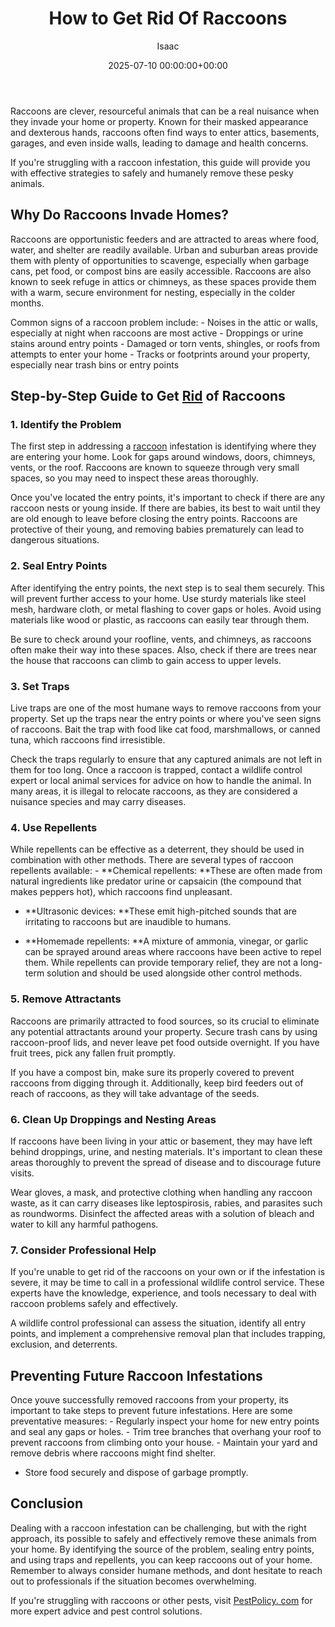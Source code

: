 ﻿---
title: How to Get Rid Of Raccoons
description: Raccoons are clever, resourceful animals that can be a real nuisance when they invade your home or property. Known for their masked appearance and dexterous...
slug: /how-to-get-rid-of-raccoons/
date: 2025-07-10 00:00:00+00:00
lastmod: 2025-07-10 00:00:00+03:00
author: Isaac
categories:
- Guide
- Raccoons
tags:
- guide
- rid
- raccoon
layout: post
---

Raccoons are clever, resourceful animals that can be a real nuisance when they invade your home or property. Known for their masked appearance and dexterous hands, raccoons often find ways to enter attics, basements, garages, and even inside walls, leading to damage and health concerns.

If you're struggling with a raccoon infestation, this guide will provide you with effective strategies to safely and humanely remove these pesky animals.

##  Why Do Raccoons Invade Homes?

Raccoons are opportunistic feeders and are attracted to areas where food, water, and shelter are readily available. Urban and suburban areas provide them with plenty of opportunities to scavenge, especially when garbage cans, pet food, or compost bins are easily accessible. Raccoons are also known to seek refuge in attics or chimneys, as these spaces provide them with a warm, secure environment for nesting, especially in the colder months.

Common signs of a raccoon problem include: - Noises in the attic or walls, especially at night when raccoons are most active - Droppings or urine stains around entry points - Damaged or torn vents, shingles, or roofs from attempts to enter your home - Tracks or footprints around your property, especially near trash bins or entry points

##  Step-by-Step Guide to Get [Rid](https://pestpolicy.com/how-to-get-rid-of-brown-recluse-spiders/) of Raccoons

###  1. Identify the Problem

The first step in addressing a [raccoon](https://pestpolicy.com/how-to-repel-raccoons/) infestation is identifying where they are entering your home. Look for gaps around windows, doors, chimneys, vents, or the roof. Raccoons are known to squeeze through very small spaces, so you may need to inspect these areas thoroughly.

Once you've located the entry points, it's important to check if there are any raccoon nests or young inside. If there are babies, its best to wait until they are old enough to leave before closing the entry points. Raccoons are protective of their young, and removing babies prematurely can lead to dangerous situations.

###  2. Seal Entry Points

After identifying the entry points, the next step is to seal them securely. This will prevent further access to your home. Use sturdy materials like steel mesh, hardware cloth, or metal flashing to cover gaps or holes. Avoid using materials like wood or plastic, as raccoons can easily tear through them.

Be sure to check around your roofline, vents, and chimneys, as raccoons often make their way into these spaces. Also, check if there are trees near the house that raccoons can climb to gain access to upper levels.

###  3. Set Traps

Live traps are one of the most humane ways to remove raccoons from your property. Set up the traps near the entry points or where you've seen signs of raccoons. Bait the trap with food like cat food, marshmallows, or canned tuna, which raccoons find irresistible.

Check the traps regularly to ensure that any captured animals are not left in them for too long. Once a raccoon is trapped, contact a wildlife control expert or local animal services for advice on how to handle the animal. In many areas, it is illegal to relocate raccoons, as they are considered a nuisance species and may carry diseases.

###  4. Use Repellents

While repellents can be effective as a deterrent, they should be used in combination with other methods. There are several types of raccoon repellents available: - **Chemical repellents: **These are often made from natural ingredients like predator urine or capsaicin (the compound that makes peppers hot), which raccoons find unpleasant.

- **Ultrasonic devices: **These emit high-pitched sounds that are irritating to raccoons but are inaudible to humans.

- **Homemade repellents: **A mixture of ammonia, vinegar, or garlic can be sprayed around areas where raccoons have been active to repel them. While repellents can provide temporary relief, they are not a long-term solution and should be used alongside other control methods.

###  5. Remove Attractants

Raccoons are primarily attracted to food sources, so its crucial to eliminate any potential attractants around your property. Secure trash cans by using raccoon-proof lids, and never leave pet food outside overnight. If you have fruit trees, pick any fallen fruit promptly.

If you have a compost bin, make sure its properly covered to prevent raccoons from digging through it. Additionally, keep bird feeders out of reach of raccoons, as they will take advantage of the seeds.

###  6. Clean Up Droppings and Nesting Areas

If raccoons have been living in your attic or basement, they may have left behind droppings, urine, and nesting materials. It's important to clean these areas thoroughly to prevent the spread of disease and to discourage future visits.

Wear gloves, a mask, and protective clothing when handling any raccoon waste, as it can carry diseases like leptospirosis, rabies, and parasites such as roundworms. Disinfect the affected areas with a solution of bleach and water to kill any harmful pathogens.

###  7. Consider Professional Help

If you're unable to get rid of the raccoons on your own or if the infestation is severe, it may be time to call in a professional wildlife control service. These experts have the knowledge, experience, and tools necessary to deal with raccoon problems safely and effectively.

A wildlife control professional can assess the situation, identify all entry points, and implement a comprehensive removal plan that includes trapping, exclusion, and deterrents.

##  Preventing Future Raccoon Infestations

Once youve successfully removed raccoons from your property, its important to take steps to prevent future infestations. Here are some preventative measures: - Regularly inspect your home for new entry points and seal any gaps or holes. - Trim tree branches that overhang your roof to prevent raccoons from climbing onto your house. - Maintain your yard and remove debris where raccoons might find shelter.

- Store food securely and dispose of garbage promptly.

##  Conclusion

Dealing with a raccoon infestation can be challenging, but with the right approach, its possible to safely and effectively remove these animals from your home. By identifying the source of the problem, sealing entry points, and using traps and repellents, you can keep raccoons out of your home. Remember to always consider humane methods, and dont hesitate to reach out to professionals if the situation becomes overwhelming.

If you're struggling with raccoons or other pests, visit [PestPolicy. com](https://pestpolicy.com) for more expert advice and pest control solutions.

